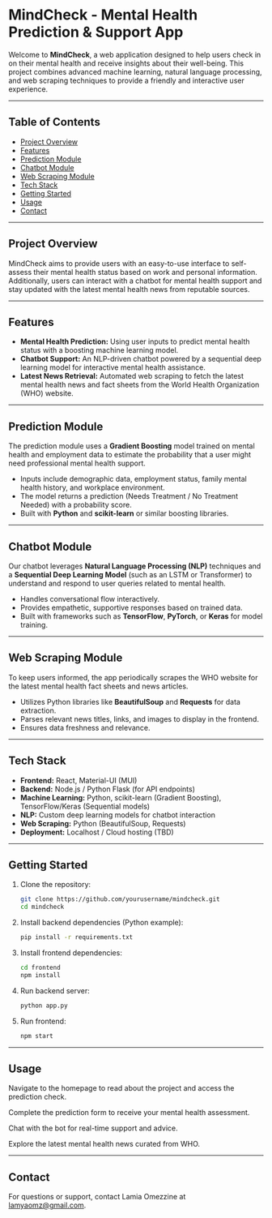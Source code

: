 # MindCheck - Mental Health Prediction & Support App

Welcome to **MindCheck**, a web application designed to help users check in on their mental health and receive insights about their well-being. This project combines advanced machine learning, natural language processing, and web scraping techniques to provide a friendly and interactive user experience.

---

## Table of Contents

- [Project Overview](#project-overview)  
- [Features](#features)  
- [Prediction Module](#prediction-module)  
- [Chatbot Module](#chatbot-module)  
- [Web Scraping Module](#web-scraping-module)  
- [Tech Stack](#tech-stack)  
- [Getting Started](#getting-started)  
- [Usage](#usage)  
- [Contact](#contact)  

---

## Project Overview

MindCheck aims to provide users with an easy-to-use interface to self-assess their mental health status based on work and personal information. Additionally, users can interact with a chatbot for mental health support and stay updated with the latest mental health news from reputable sources.

---

## Features

- **Mental Health Prediction:** Using user inputs to predict mental health status with a boosting machine learning model.  
- **Chatbot Support:** An NLP-driven chatbot powered by a sequential deep learning model for interactive mental health assistance.  
- **Latest News Retrieval:** Automated web scraping to fetch the latest mental health news and fact sheets from the World Health Organization (WHO) website.  

---

## Prediction Module

The prediction module uses a **Gradient Boosting** model trained on mental health and employment data to estimate the probability that a user might need professional mental health support. 

- Inputs include demographic data, employment status, family mental health history, and workplace environment.  
- The model returns a prediction (Needs Treatment / No Treatment Needed) with a probability score.  
- Built with **Python** and **scikit-learn** or similar boosting libraries.

---

## Chatbot Module

Our chatbot leverages **Natural Language Processing (NLP)** techniques and a **Sequential Deep Learning Model** (such as an LSTM or Transformer) to understand and respond to user queries related to mental health.

- Handles conversational flow interactively.  
- Provides empathetic, supportive responses based on trained data.  
- Built with frameworks such as **TensorFlow**, **PyTorch**, or **Keras** for model training.  

---

## Web Scraping Module

To keep users informed, the app periodically scrapes the WHO website for the latest mental health fact sheets and news articles.

- Utilizes Python libraries like **BeautifulSoup** and **Requests** for data extraction.  
- Parses relevant news titles, links, and images to display in the frontend.  
- Ensures data freshness and relevance.

---

## Tech Stack

- **Frontend:** React, Material-UI (MUI)  
- **Backend:** Node.js / Python Flask (for API endpoints)  
- **Machine Learning:** Python, scikit-learn (Gradient Boosting), TensorFlow/Keras (Sequential models)  
- **NLP:** Custom deep learning models for chatbot interaction  
- **Web Scraping:** Python (BeautifulSoup, Requests)  
- **Deployment:** Localhost / Cloud hosting (TBD)

---

## Getting Started

1. Clone the repository:  
   ```bash
   git clone https://github.com/yourusername/mindcheck.git
   cd mindcheck
2. Install backend dependencies (Python example):
   ```bash
   pip install -r requirements.txt
3. Install frontend dependencies:
   ```bash
   cd frontend
   npm install
4. Run backend server:
   ```bash
   python app.py
   
5. Run frontend:
   ```bash
   npm start

---
## Usage
Navigate to the homepage to read about the project and access the prediction check.

Complete the prediction form to receive your mental health assessment.

Chat with the bot for real-time support and advice.

Explore the latest mental health news curated from WHO.

---
## Contact
For questions or support, contact Lamia Omezzine at lamyaomz@gmail.com.   
